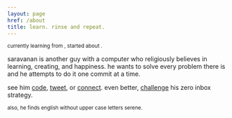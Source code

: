 ```yaml
---
layout: page
href: /about
title: learn. rinse and repeat.
---
```


<small class="last-seen"> currently learning from <span id="link"></span>, started about <span id="time"> </span>. </small>

saravanan is another guy with a computer who religiously believes in learning, creating, and happiness. he wants to solve every problem there is and he attempts to do it one commit at a time.

see him [code](http://github.com/srrvnn), [tweet](http://twitter.com/@srrvnn), or [connect](http://linkedin.com/in/srrvnn). even better, [challenge](mailto:srrvnn@live.com?subject=Hello) his zero inbox strategy.

<small> also, he finds english without upper case letters serene. </small>


<script src="https://cdnjs.cloudflare.com/ajax/libs/moment.js/2.10.2/moment.min.js"></script>
<script>

// script to retreive what I am learning currently and display it on the page

var request = new XMLHttpRequest();
request.open('GET', 'https://spreadsheets.google.com/feeds/list/19w9sl1c9HuxkUeRkT7ThCQSfD-mjGTrm6FJE2B4hn6k/od6/public/values?alt=json', true);

request.onload = function() {
  if (request.status >= 200 && request.status < 400) {

    // Success!

    var data = JSON.parse(request.responseText);

    // get the most recent link

    var mostRecentEntry = data.feed.entry.pop();
    var mostRecentLink = mostRecentEntry.gsx$link.$t;
    var mostRecentTitle = mostRecentEntry.gsx$title.$t;
    var mostRecentTime = String(mostRecentEntry.gsx$date.$t);

    // format the date to be parsed

    var timeIn24Hours = moment(mostRecentTime.match(/\d{2}:\d{2}[AP]M/)[0], ["h:mmA"]).format("HH:mm");
    mostRecentTime = mostRecentTime.replace(/(.*)at.*/, '$1' + timeIn24Hours);

    // get and calculate recency

    var mostRecentRecency = moment(mostRecentTime,'MMMM DD, YYYY HH:mm').fromNow();

    // create anchor tags

    var aLink = document.createElement('a');
    aLink.href = mostRecentLink;
    aLink.innerHTML = mostRecentTitle;
    aLink.className = 'mild';

    var aTime = document.createElement('a');
    aTime.href = '/logs';
    aTime.innerHTML = mostRecentRecency;

    // append them on the page

    document.querySelector('#link').appendChild(aLink);
    document.querySelector('#time').appendChild(aTime);

  } else {
    // We reached our target server, but it returned an error

  }
};

request.onerror = function() {
  // There was a connection error of some sort
};

request.send();

</script>
